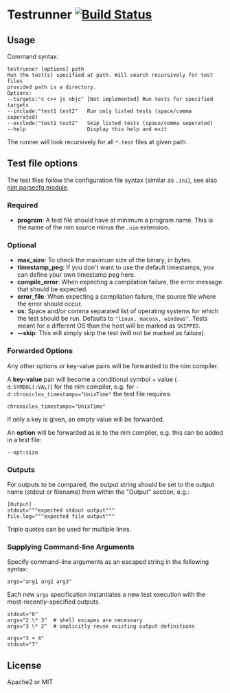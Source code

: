# Testrunner [![Build Status](https://travis-ci.org/disruptek/testutils.svg?branch=master)](https://travis-ci.org/disruptek/testutils)

## Usage
Command syntax:
```
testrunner [options] path
Run the test(s) specified at path. Will search recursively for test files
provided path is a directory.
Options:
--targets:"c c++ js objc" [Not implemented] Run tests for specified targets
--include:"test1 test2"   Run only listed tests (space/comma seperated)
--exclude:"test1 test2"   Skip listed tests (space/comma seperated)
--help                    Display this help and exit
```

The runner will look recursively for all `*.test` files at given path.

## Test file options
The test files follow the configuration file syntax (similar as `.ini`), see also
[nim parsecfg module](https://nim-lang.org/docs/parsecfg.html).

### Required
- **program**: A test file should have at minimum a program name. This is the name
of the nim source minus the `.nim` extension.

### Optional
- **max_size**: To check the maximum size of the binary, in bytes.
- **timestamp_peg**: If you don't want to use the default timestamps, you can define
your own timestamp peg here.
- **compile_error**: When expecting a compilation failure, the error message that
should be expected.
- **error_file**: When expecting a compilation failure, the source file where the
error should occur.
- **os**: Space and/or comma separated list of operating systems for which the
test should be run. Defaults to `"linux, macosx, windows"`. Tests meant for a
different OS than the host will be marked as `SKIPPED`.
- **--skip**: This will simply skip the test (will not be marked as failure).

### Forwarded Options
Any other options or key-value pairs will be forwarded to the nim compiler.

A **key-value** pair will become a conditional symbol + value (`-d:SYMBOL(:VAL)`)
for the nim compiler, e.g. for `-d:chronicles_timestamps="UnixTime"` the test
file requires:
```
chronicles_timestamps="UnixTime"
```
If only a key is given, an empty value will be forwarded.

An **option** will be forwarded as is to the nim compiler, e.g. this can be
added in a test file:
```
--opt:size
```

### Outputs
For outputs to be compared, the output string should be set to the output
name (stdout or filename) from within the "Output" section, e.g.:
```
[Output]
stdout="""expected stdout output"""
file.log="""expected file output"""
```
Triple quotes can be used for multiple lines.

### Supplying Command-line Arguments

Specify command-line arguments as an escaped string in the following syntax:

```
args="arg1 arg2 arg3"
```

Each new `args` specification instantiates a new test execution with the most-recently-specified outputs.

```
stdout="6"
args="2 \* 3"  # shell escapes are necessary
args="3 \* 2"  # implicitly reuse existing output definitions

args="3 + 4"
stdout="7"
```

## License
Apache2 or MIT
